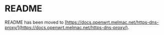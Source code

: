 # README

README has been moved to [https://docs.openwrt.melmac.net/https-dns-proxy/](https://docs.openwrt.melmac.net/https-dns-proxy/).
